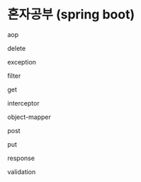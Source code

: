 # 혼자공부 (spring boot)

aop 

delete

exception

filter 

get

interceptor 

object-mapper 

post 

put 

response 

validation 

